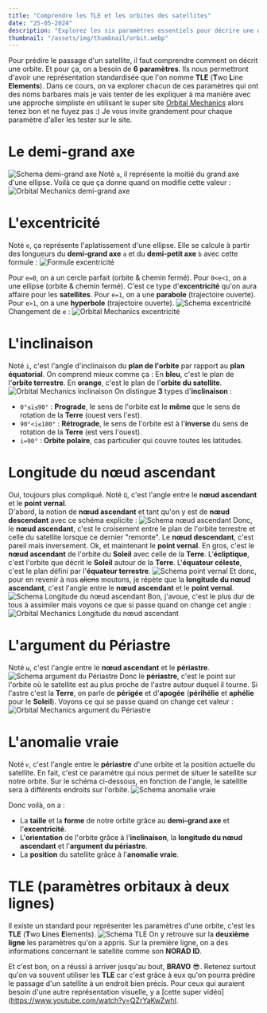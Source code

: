 ```yaml
---
title: "Comprendre les TLE et les orbites des satellites"
date: "25-05-2024"
description: "Explorez les six paramètres essentiels pour décrire une orbite et la représentation standardisée des TLE pour prédire le passage des satellites."
thumbnail: "/assets/img/thumbnail/orbit.webp"
---
```

Pour prédire le passage d'un satellite, il faut comprendre comment on décrit une orbite. Et pour ça, on a besoin de **6 paramètres**. Ils nous permettront d'avoir une représentation standardisée que l'on nomme **TLE** (**T**wo **L**ine **Elements**).
Dans ce cours, on va explorer chacun de ces paramètres qui ont des noms barbares mais je vais tenter de les expliquer à ma manière avec une approche simpliste en utilisant le super site [Orbital Mechanics](https://orbitalmechanics.info/) alors tenez bon et ne fuyez pas :) 
Je vous invite grandement pour chaque paramètre d'aller les tester sur le site.

# Le demi-grand axe
![Schema demi-grand axe](../../../assets/img/pages/space/satellite/orbit/orbit1.svg)
Noté `a`, il représente la moitié du grand axe d'une ellipse.
Voilà ce que ça donne quand on modifie cette valeur : 
![Orbital Mechanics demi-grand axe](../../../assets/img/pages/space/satellite/orbit/orbit2.webp)

# L'excentricité
Noté `e`, ça représente l'aplatissement d'une ellipse. Elle se calcule à partir des longueurs du **demi-grand axe** `a` et du **demi-petit axe** `b` avec cette formule : 
![Formule excentricité](../../../assets/img/pages/space/satellite/orbit/orbit5.svg)

Pour `e=0`, on a un cercle parfait (orbite & chemin fermé).
Pour `0<e<1`, on a une ellipse (orbite & chemin fermé). C'est ce type d'**excentricité** qu'on aura affaire pour les **satellites**.
Pour `e=1`, on a une **parabole** (trajectoire ouverte).
Pour `e>1`, on a une **hyperbole** (trajectoire ouverte).
![Schema excentricité](../../../assets/img/pages/space/satellite/orbit/orbit3.svg)
Changement de `e` :
![Orbital Mechanics excentricité](../../../assets/img/pages/space/satellite/orbit/orbit4.webp)

# L'inclinaison
Noté `i`, c'est l'angle d'inclinaison du **plan de l'orbite** par rapport au **plan équatorial**. 
On comprend mieux comme ça : 
En **bleu**, c'est le plan de l'**orbite terrestre**.
En **orange**, c'est le plan de l'**orbite du satellite**.
![Orbital Mechanics inclinaison](../../../assets/img/pages/space/satellite/orbit/orbit6.webp)
On distingue **3** types d'**inclinaison** : 
- `0°≤i≤90°` : **Prograde**, le sens de l'orbite est le **même** que le sens de rotation de la **Terre** (ouest vers l'est).
- `90°<i≤180°` : **Rétrograde**, le sens de l'orbite est à l'**inverse** du sens de rotation de la **Terre** (est vers l'ouest).
- `i=90°` : **Orbite polaire**, cas particulier qui couvre toutes les latitudes. 
  
# Longitude du nœud ascendant
Oui, toujours plus compliqué. Noté `Ω`, c'est l'angle entre le **nœud ascendant** et le **point vernal**.  
D'abord, la notion de **nœud ascendant** et tant qu'on y est de **nœud descendant** avec ce schéma explicite :
![Schema nœud ascendant](../../../assets/img/pages/space/satellite/orbit/orbit7.svg)
Donc, le **nœud ascendant**, c'est le croisement entre le plan de l'orbite terrestre et celle du satellite lorsque ce dernier "remonte".
Le **nœud descendant**, c'est pareil mais inversement. 
Ok, et maintenant le **point vernal**. En gros, c'est le **nœud ascendant** de l'orbite du **Soleil** avec celle de la **Terre**.
L'**écliptique**, c'est l'orbite que décrit le **Soleil** autour de la **Terre**. 
L'**équateur céleste**, c'est le plan défini par l'**équateur terrestre**.
![Schema point vernal](../../../assets/img/pages/space/satellite/orbit/orbit8.svg)
Et donc, pour en revenir à nos ~~aliens~~ moutons, je répète que la **longitude du nœud ascendant**,  c'est l'angle entre le **nœud ascendant** et le **point vernal**. 
![Schema Longitude du nœud ascendant](../../../assets/img/pages/space/satellite/orbit/orbit14.svg)
Bon, j'avoue, c'est le plus dur de tous à assimiler mais voyons ce que si passe quand on change cet angle : 
![Orbital Mechanics Longitude du nœud ascendant](../../../assets/img/pages/space/satellite/orbit/orbit9.webp)

# L'argument du Périastre
Noté `ω`, c'est l'angle entre le **nœud ascendant** et le **périastre**. 
![Schema argument du Périastre](../../../assets/img/pages/space/satellite/orbit/orbit10.svg)
Donc le **périastre**, c'est le point sur l'orbite où le satellite est au plus proche de l'astre autour duquel il tourne. 
Si l'astre c'est la **Terre**, on parle de **périgée** et d'**apogée** (**périhélie** et **aphélie** pour le **Soleil**).
Voyons ce qui se passe quand on change cet valeur : 
![Orbital Mechanics argument du Périastre](../../../assets/img/pages/space/satellite/orbit/orbit11.webp)

# L'anomalie vraie
Noté `𝜈`, c'est l'angle entre le **périastre** d'une orbite et la position actuelle du satellite. En fait, c'est ce paramètre qui nous permet de situer le satellite sur notre orbite. Sur le schéma ci-dessous, en fonction de l'angle, le satellite sera à différents endroits sur l'orbite.
![Schema anomalie vraie](../../../assets/img/pages/space/satellite/orbit/orbit12.svg)

Donc voilà, on a : 
- La **taille** et la **forme** de notre orbite grâce au **demi-grand axe** et l'**excentricité**.
- L'**orientation** de l'orbite grâce à l'**inclinaison**, la **longitude du nœud ascendant** et l'**argument du périastre**.
- La **position** du satellite grâce à l'**anomalie vraie**.
  
# TLE (paramètres orbitaux à deux lignes)
Il existe un standard pour représenter les paramètres d'une orbite, c'est les **TLE** (**T**wo **L**ines **E**lements). 
![Schema TLE](../../../assets/img/pages/space/satellite/orbit/orbit13.png)
On y retrouve sur la **deuxième ligne** les paramètres qu'on a appris. 
Sur la première ligne, on a des informations concernant le satellite comme son **NORAD ID**. 


Et c'est bon, on a réussi à arriver jusqu'au bout, **BRAVO** 😎.
Retenez surtout qu'on va souvent utiliser les **TLE** car c'est grâce à eux qu'on pourra prédire le passage d'un satellite à un endroit bien précis. 
Pour ceux qui auraient besoin d'une autre représentation visuelle, y a [cette super vidéo](https://www.youtube.com/watch?v=QZrYaKwZwhI.
